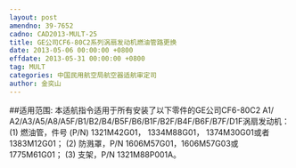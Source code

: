 ```yaml
---
layout: post
amendno: 39-7652
cadno: CAD2013-MULT-25
title: GE公司CF6-80C2系列涡扇发动机燃油管路更换
date: 2013-05-06 00:00:00 +0800
effdate: 2013-05-31 00:00:00 +0800
tag: MULT
categories: 中国民用航空局航空器适航审定司
author: 金奕山
---
```


##适用范围:
本适航指令适用于所有安装了以下零件的GE公司CF6-80C2 A1/ A2/A3/A5/A8/A5F/B1/B2/B4/B5F/B6/B1F/B2F/B4F/B6F/B7F/D1F涡扇发动机：
(1) 燃油管，件号 (P/N) 1321M42G01， 1334M88G01， 1374M30G01或者1383M12G01；
(2) 防溅罩，P/N 1606M57G01，1606M57G03或1775M61G01；
(3) 支架，P/N 1321M88P001A。


